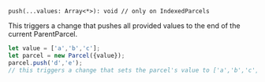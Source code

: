 ```flow
push(...values: Array<*>): void // only on IndexedParcels
```

This triggers a change that pushes all provided values to the end of the current ParentParcel.

```js
let value = ['a','b','c'];
let parcel = new Parcel({value});
parcel.push('d','e');
// this triggers a change that sets the parcel's value to ['a','b','c','d','e'];
```
